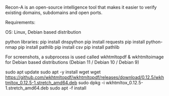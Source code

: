 Recon-A is an open-source intelligence tool that makes it easier to verify existing domains, subdomains and open ports.

Requirements:

OS: Linux, Debian based distribution

python libraries:
  pip install dnspython
  pip install requests
  pip install python-nmap
  pip install pathlib
  pip install csv
  pip install pathlib

For screenshots, a subprocess is used called wkhtmltopdf & wkhtmltoimage for Debian based distributions (Debian 11 / Debian 10 / Debian 9)

  sudo apt update
  sudo apt -y install wget
  wget     https://github.com/wkhtmltopdf/wkhtmltopdf/releases/download/0.12.5/wkhtmltox_0.12.5-1.stretch_amd64.deb
  sudo dpkg -i wkhtmltox_0.12.5-1.stretch_amd64.deb
  sudo apt -f install
  
  
